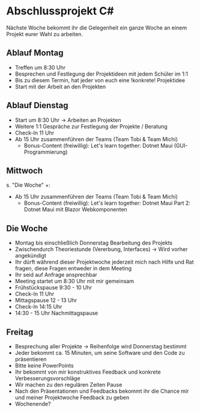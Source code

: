 # Abschlussprojekt C#

Nächste Woche bekommt ihr die Gelegenheit ein ganze Woche an einem Projekt eurer Wahl zu arbeiten.

## Ablauf Montag

- Treffen um 8:30 Uhr
- Besprechen und Festlegung der Projektideen mit jedem Schüler im 1:1
- Bis zu diesem Termin, hat jeder von euch eine !konkrete! Projektidee
- Start mit der Arbeit an den Projekten

## Ablauf Dienstag

- Start um 8:30 Uhr -> Arbeiten an Projekten
- Weitere 1:1 Gespräche zur Festlegung der Projekte / Beratung
- Check-In 11 Uhr
- Ab 15 Uhr zusammenführen der Teams (Team Tobi & Team Michi)
  - Bonus-Content (freiwillig): Let's learn together: Dotnet Maui (GUI-Programmierung)


## Mittwoch
s. "Die Woche" +:
- Ab 15 Uhr zusammenführen der Teams (Team Tobi & Team Michi)
  - Bonus-Content (freiwillig): Let's learn together: Dotnet Maui Part 2: Dotnet Maui mit Blazor Webkomponenten


## Die Woche

- Montag bis einschließlich Donnerstag Bearbeitung des Projekts
- Zwischendurch Theoriestunde (Vererbung, Interfaces) -> Wird vorher angekündigt
- Ihr dürft während dieser Projektwoche jederzeit mich nach Hilfe und Rat fragen, diese Fragen entweder in dem Meeting
- Ihr seid auf Anfrage ansprechbar
- Meeting startet um 8:30 Uhr mit mir gemeinsam
- Frühstückspause 9:30 - 10 Uhr
- Check-In 11 Uhr
- Mittagspause 12 - 13 Uhr
- Check-In 14:15 Uhr
- 14:30 - 15 Uhr Nachmittagspause

## Freitag

- Besprechung aller Projekte -> Reihenfolge wird Donnerstag bestimmt
- Jeder bekommt ca. 15 Minuten, um seine Software und den Code zu präsentieren
- Bitte keine PowerPoints
- Ihr bekommt von mir konstruktives Feedback und konkrete Verbesserungsvorschläge
- Wir machen zu den regulären Zeiten Pause
- Nach den Präsentationen und Feedbacks bekommt ihr die Chance mir und meiner Projektwoche Feedback zu geben
- Wochenende?
